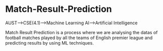 # Match-Result-Prediction
AUST-->CSE(4.1)-->Machine Learning
AI-->Artificial Intelligence

Match Result Prediction is a process where we are analysing the datas of football matches played by all the teams of  English premier league and predicting results by using ML  techniques.
